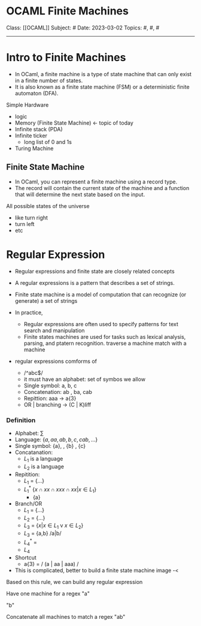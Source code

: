 # OCAML Finite Machines
Class: [[OCAML]]
Subject: #
Date: 2023-03-02
Topics: #, #, # 

---

# Intro to Finite Machines

- In OCaml, a finite machine is a type of state machine that can only exist in a finite number of states.
- It is also known as a finite state machine (FSM) or a deterministic finite automaton (DFA).

Simple Hardware
- logic
- Memory (Finite State Machine) <- topic of today
- Infinite stack (PDA)
- Infinite ticker
	- long list of 0 and 1s
- Turing Machine

## Finite State Machine
- In OCaml, you can represent a finite machine using a record type. 
- The record will contain the current state of the machine and a function that will determine the next state based on the input.

All possible states of the universe
- like turn right
- turn left
- etc

# Regular Expression
- Regular expressions and finite state are closely related concepts
- A regular expressions is a pattern that describes a set of strings.
- Finite state machine is a model of computation that can recognize (or generate) a set of strings
- In practice,
	- Regular expressions are often used to specify patterns for text search and manipulation
	- Finite states machines are used for tasks such as lexical analysis, parsing, and ptatern recognition.
traverse a machine
match with a machine

- regular expressions comforms of
	- /^abc$/
	- it must have an alphabet: set of symbos we allow
	- Single symbol: a, b, c
	- Concatenation: ab , ba, cab
	- Repittion: aaa -> a{3}
	- OR | branching -> (C | K)liff 

### Definition
- Alphabet: $\sum$
- Language: {$a, aa, ab, b, c , cab, ...$}
- Single symbol: {a}, , {b} , {c}
- Concatanation: 
	- $L_1$ is a language 
	- $L_2$ is a language  
- Repitition: 
	- $L_1$ = {...}
	- $L_1^{*}$ {$x \cap xx \cap xxx \cap xx | x \in L_{1}$}
		- {a}
- Branch/OR
	- $L_1$ = {...}
	- $L_2$ = {...}
	- $L_3$ = {$x | x \in L_{1}$ v $x \in L_2$}
	- $L_3$ = {a,b} /a|b/
	- $L_4^{*}$ =
	- $L_4$
- Shortcut
	- a{3} = / (a | aa | aaa) /
- This is complicated, better to build a finite state machine
image -<

Based on this rule, we can build any regular expression

Have one machine for a regex
"a"

"b"

Concatenate all machines to match a regex
"ab"
